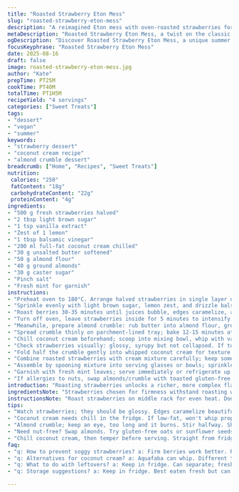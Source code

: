 ```yaml
---
title: "Roasted Strawberry Eton Mess"
slug: "roasted-strawberry-eton-mess"
description: "A reimagined Eton mess with oven-roasted strawberries for deeper flavor, coconut cream replacing traditional cream, and crunchy almond crumble swapped in for meringue. Gluten-free, egg-free, vegetarian. Combines warm, juicy fruit with cool creamy texture. Uses less sugar and a hint of citrus zest for brightness. A refreshing take on a classic summer dessert, with an added nutty twist and textural contrast. Relies on sensory timing and appearance rather than strict clocks."
metaDescription: "Roasted Strawberry Eton Mess, a twist on the classic. Oven-roasted strawberries and coconut cream create unforgettable textures and flavors."
ogDescription: "Discover Roasted Strawberry Eton Mess, a unique summer dessert with bold flavors and textures. Refreshing and delicious for all."
focusKeyphrase: "Roasted Strawberry Eton Mess"
date: 2025-08-16
draft: false
image: roasted-strawberry-eton-mess.jpg
author: "Kate"
prepTime: PT25M
cookTime: PT40M
totalTime: PT1H5M
recipeYield: "4 servings"
categories: ["Sweet Treats"]
tags:
- "dessert"
- "vegan"
- "summer"
keywords:
- "strawberry dessert"
- "coconut cream recipe"
- "almond crumble dessert"
breadcrumb: ["Home", "Recipes", "Sweet Treats"]
nutrition: 
 calories: "250"
 fatContent: "18g"
 carbohydrateContent: "22g"
 proteinContent: "4g"
ingredients:
- "500 g fresh strawberries halved"
- "2 tbsp light brown sugar"
- "1 tsp vanilla extract"
- "Zest of 1 lemon"
- "1 tbsp balsamic vinegar"
- "200 ml full-fat coconut cream chilled"
- "30 g unsalted butter softened"
- "50 g almond flour"
- "40 g ground almonds"
- "30 g caster sugar"
- "Pinch salt"
- "Fresh mint for garnish"
instructions:
- "Preheat oven to 180°C. Arrange halved strawberries in single layer on baking tray."
- "Sprinkle evenly with light brown sugar, lemon zest, and drizzle balsamic vinegar over fruit."
- "Roast berries 30-35 minutes until juices bubble, edges caramelize, and berries soften but hold shape."
- "Turn off oven, leave strawberries inside for 5 minutes to intensify flavor and temperature contrast."
- "Meanwhile, prepare almond crumble: rub butter into almond flour, ground almonds, sugar, and salt until coarse crumbs form."
- "Spread crumble thinly on parchment-lined tray; bake 12-15 minutes at 160°C until golden and crisp, stirring halfway."
- "Chill coconut cream beforehand; scoop into mixing bowl, whip with vanilla extract to soft peaks. Avoid overwhipping or it will separate."
- "Check strawberries visually: glossy, syrupy but not collapsed. If too wet, drain excess juice but keep a few spoonfuls."
- "Fold half the crumble gently into whipped coconut cream for texture contrast."
- "Combine roasted strawberries with cream mixture carefully; keep some crumble separate for topping to maintain crunch."
- "Assemble by spooning mixture into serving glasses or bowls; sprinkle remaining crumble atop each portion."
- "Garnish with fresh mint leaves; serve immediately or refrigerate up to an hour. Coconut cream can firm up cold, so remove from fridge 10 minutes before serving."
- "If allergies to nuts, swap almonds/crumble with toasted gluten-free oats and sunflower seeds blend."
introduction: "Roasting strawberries unlocks a richer, more complex flavor. Sugars caramelize, acids mellow, juices thicken to a luscious sauce—no soggy mush if timed right. Coconut cream whips like dairy but holds structure differently; watch closely or it splits. Almond crumble offers needed crunch; fragile like meringue but more forgiving. A twist on messiness, safer for allergies and dietary choices. Citrus zest cuts through sweetness, balsamic adds umami depth—unexpected but grounded. A dessert that’s as much about watching textures and smells as precise timing. Whip, fold, roast—not just ingredients but skills tested."
ingredientsNote: "Strawberries chosen for firmness withstand roasting without turning to jam. Light brown sugar caramelizes gently without bitter notes of white sugar. Balsamic vinegar is subtle, adds complexity—white balsamic is milder if preferred. Coconut cream chilled and thick. Avoid low-fat coconut milk; won’t whip well. Almonds ground fine but not powdered; texture key. Butter softened but cool helps crumble bind without melting too fast. Substitutes: coconut cream can swap for whipped aquafaba for stricter vegan; almonds switched to gluten-free oat crumble for allergies. Keep extra crumble on hand—freshly baked keeps crisp, soggy ruins the effect."
instructionsNote: "Roast strawberries on middle rack for even heat. Don’t stack or crowd, air circulation key to avoid steaming. Color cues tell when sugars caramelize: amber edges, sticky gloss. Leave berries in switched-off oven briefly; residual heat intensifies flavor without overcooking. Almond crumble needs attention—stir halfway to prevent burning, remove as soon as golden to retain crunch. Whip coconut cream cold, spike with vanilla at start for flavor incorporation. Folding carefully keeps airiness—beats mixing. Assemble last minute; ingredients lose texture fast. Let coconut cream temper before serving if chilled, pliable but firm. Garnish adds freshness and aroma contrast—never skip the mint."
tips:
- "Watch strawberries; they should be glossy. Edges caramelize beautifully. Use firm ones; not too soft. Over-roasting kills texture, avoid jam-like mush."
- "Coconut cream needs chill in the fridge. If low-fat, won't whip properly. Don’t overwhip or it'll separate. It's all about timing and temp."
- "Almond crumble; keep an eye, too long and it burns. Stir halfway. Should be golden. Use parchment for easy cleanup; nothing sticks."
- "Need nut-free? Swap almonds. Try gluten-free oats or sunflower seeds instead. Get the texture right. Helps everyone enjoy a treat."
- "Chill coconut cream, then temper before serving. Straight from fridge, too thick. Let it sit. Temp matters for the right consistency."
faq:
- "q: How to prevent soggy strawberries? a: Firm berries work better. Roast just right. Keep an eye on texture. Not mushy, keep eyes peeled."
- "q: Alternatives for coconut cream? a: Aquafaba can whip. Different texture but works. Not as creamy. Try whipped coconut yogurt too; good swap."
- "q: What to do with leftovers? a: Keep in fridge. Can separate; fresh components help. Store separately if necessary. Crisp crumble, not soggy."
- "q: Storage suggestions? a: Keep in fridge. Best eaten fresh but can last a day. Watch for texture changes. Don’t mix until serving."

---
```

